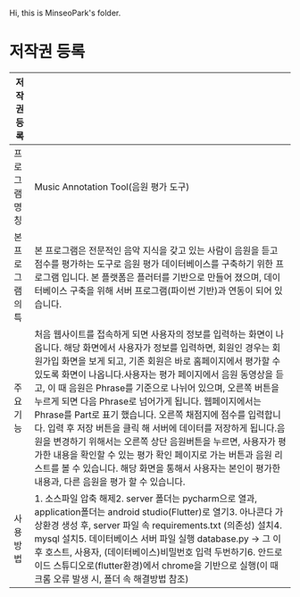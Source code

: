 Hi, this is MinseoPark's folder.


# 저작권 등록

|저작권 등록| |
|---|---|
|프로그램 명칭|Music Annotation Tool(음원 평가 도구)|
|본 프로그램의 특|본 프로그램은 전문적인 음악 지식을 갖고 있는 사람이 음원을 듣고 점수를 평가하는 도구로 음원 평가 데이터베이스를 구축하기 위한 프로그램 입니다. 본 플랫폼은 플러터를 기반으로 만들어 졌으며, 데이터베이스 구축을 위해 서버 프로그램(파이썬 기반)과 연동이 되어 있습니다.|
|주요 기능|처음 웹사이트를 접속하게 되면 사용자의 정보를 입력하는 화면이 나옵니다. 해당 화면에서 사용자가 정보를 입력하면, 회원인 경우는 회원가입 화면을 보게 되고, 기존 회원은 바로 홈페이지에서 평가할 수 있도록 화면이 나옵니다.사용자는 평가 페이지에서 음원 동영상을 듣고, 이 때 음원은 Phrase를 기준으로 나뉘어 있으며, 오른쪽 버튼을 누르게 되면 다음 Phrase로 넘어가게 됩니다. 웹페이지에서는 Phrase를 Part로 표기 했습니다. 오른쪽 채점지에 점수를 입력합니다. 입력 후 저장 버튼을 클릭 해 서버에 데이터를 저장하게 됩니다.음원을 변경하기 위해서는 오른쪽 상단 음원버튼을 누르면, 사용자가 평가한 내용을 확인할 수 있는 평가 확인 페이지로 가는 버튼과 음원 리스트를 볼 수 있습니다. 해당 화면을 통해서 사용자는 본인이 평가한 내용과, 다른 음원을 평가 할 수 있습니다.|
|사용 방법|1. 소스파일 압축 해제2. server 폴더는 pycharm으로 열과, application폴더는 android studio(Flutter)로 열기3. 아나콘다 가상환경 생성 후, server 파일 속 requirements.txt (의존성) 설치4. mysql 설치5. 데이터베이스 서버 파일 실행 database.py -> 그 이후 호스트, 사용자, (데이터베이스)비밀번호 입력 두번하기6. 안드로이드 스튜디오로(flutter환경)에서 chrome을 기반으로 실행(이 때 크롬 오류 발생 시, 폴더 속 해결방법 참조)|
